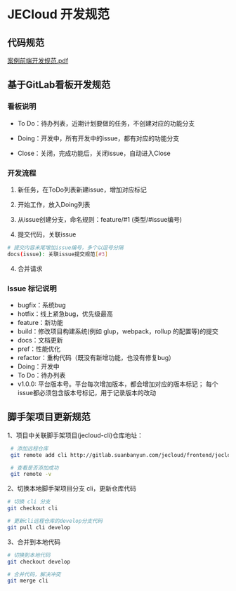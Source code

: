 # JECloud 开发规范
## 代码规范
[案例前端开发规范.pdf](./阿里前端开发规范.pdf)

## 基于GitLab看板开发规范
### 看板说明
- To Do：待办列表，近期计划要做的任务，不创建对应的功能分支

- Doing：开发中，所有开发中的issue，都有对应的功能分支
- Close：关闭，完成功能后，关闭issue，自动进入Close

### 开发流程

1. 新任务，在ToDo列表新建issue，增加对应标记

2. 开始工作，放入Doing列表
3. 从issue创建分支，命名规则：feature/#1 (类型/#issue编号)
4. 提交代码，关联issue
  ```bash
  # 提交内容末尾增加issue编号，多个以逗号分隔
  docs(issue): 关联issue提交规范[#3]
  ```

4. 合并请求

### Issue 标记说明
- bugfix：系统bug
- hotfix：线上紧急bug，优先级最高
- feature：新功能
- build：修改项目构建系统(例如 glup，webpack，rollup 的配置等)的提交
- docs：文档更新
- pref：性能优化
- refactor：重构代码（既没有新增功能，也没有修复bug）
- Doing：开发中
- To Do：待办列表
- v1.0.0: 平台版本号。平台每次增加版本，都会增加对应的版本标记； 每个issue都必须包含版本号标记，用于记录版本的改动

## 脚手架项目更新规范

1、项目中关联脚手架项目(jecloud-cli)仓库地址：
```bash
 # 添加远程仓库
 git remote add cli http://gitlab.suanbanyun.com/jecloud/frontend/jecloud-cli.git

 # 查看是否添加成功
 git remote -v
```

2、切换本地脚手架项目分支 cli，更新仓库代码
```bash
# 切换 cli 分支
git checkout cli

# 更新cli远程仓库的develop分支代码
git pull cli develop
```

3、合并到本地代码

```bash
# 切换到本地代码
git checkout develop

# 合并代码，解决冲突
git merge cli
```
